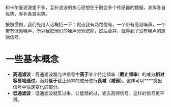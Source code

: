 和卡尔曼滤波差不多，互补滤波的核心思想在于​​融合多个传感器的数据，发挥各自优势，弥补各自劣势。

按照惯例，我们先用人话概括一下：​假设我有两路信号，一个带有高频噪声，一个带有低频噪声，所以我把他们的噪声分别滤除，然后合并，就得到了没有噪声的原始信号。

# 一些基本概念

- **高通滤波**：高通滤波器允许信号中​**​高于​**​某个特定频率（​**​截止频率​**​）的成分​**​相对容易地通过​**​，而对​**​低于​**​截止频率的成分进行​**​衰减（减弱）**。这样可以**​**​突出信号中快速变化的部分。
- **低通滤波**：低通滤波就反过来，让低频的过，滤去高频信号。这样的信号更平滑。

